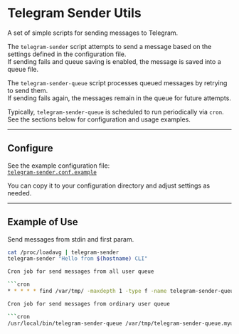# Telegram Sender Utils

A set of simple scripts for sending messages to Telegram.

The `telegram-sender` script attempts to send a message based on the settings defined in the configuration file.  
If sending fails and queue saving is enabled, the message is saved into a queue file.

The `telegram-sender-queue` script processes queued messages by retrying to send them.  
If sending fails again, the messages remain in the queue for future attempts.

Typically, `telegram-sender-queue` is scheduled to run periodically via `cron`.  
See the sections below for configuration and usage examples.

---

## Configure

See the example configuration file:  
[`telegram-sender.conf.example`](./telegram-sender.conf.example)

You can copy it to your configuration directory and adjust settings as needed.

---

## Example of Use

Send messages from stdin and first param.

```bash
cat /proc/loadavg | telegram-sender
telegram-sender "Hello from $(hostname) CLI"

Cron job for send messages from all user queue

```cron
* * * * * find /var/tmp/ -maxdepth 1 -type f -name telegram-sender-queue\* -exec /usr/local/bin/telegram-sender-queue {} \;

Cron job for send messages from ordinary user queue

```cron
/usr/local/bin/telegram-sender-queue /var/tmp/telegram-sender-queue.myusername